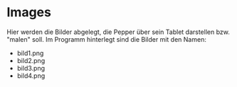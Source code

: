 # Images

Hier werden die Bilder abgelegt, die Pepper über sein Tablet darstellen bzw. "malen" soll. Im Programm hinterlegt sind die Bilder mit den Namen:

- bild1.png
- bild2.png
- bild3.png
- bild4.png
